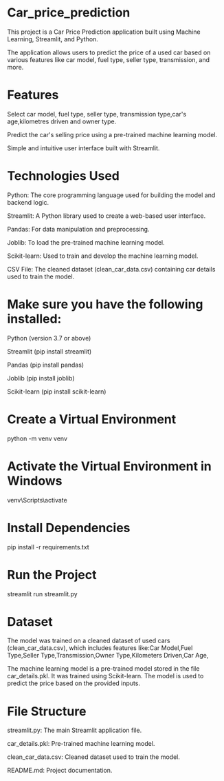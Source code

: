 # Car_price_prediction
This project is a Car Price Prediction application built using Machine Learning, Streamlit, and Python.

The application allows users to predict the price of a used car based on various features like car model, fuel type, seller type, transmission, and more.

# Features
Select car model, fuel type, seller type, transmission type,car's age,kilometres driven and owner type.

Predict the car's selling price using a pre-trained machine learning model.

Simple and intuitive user interface built with Streamlit.

# Technologies Used
Python: The core programming language used for building the model and backend logic.

Streamlit: A Python library used to create a web-based user interface.

Pandas: For data manipulation and preprocessing.

Joblib: To load the pre-trained machine learning model.

Scikit-learn: Used to train and develop the machine learning model.

CSV File: The cleaned dataset (clean_car_data.csv) containing car details used to train the model.


# Make sure you have the following installed:

Python (version 3.7 or above)

Streamlit (pip install streamlit)

Pandas (pip install pandas)

Joblib (pip install joblib)

Scikit-learn (pip install scikit-learn)

# Create a Virtual Environment
python -m venv venv

# Activate the Virtual Environment in Windows
venv\Scripts\activate

# Install Dependencies
pip install -r requirements.txt

# Run the Project
streamlit run streamlit.py


# Dataset
The model was trained on a cleaned dataset of used cars (clean_car_data.csv), which includes features like:Car Model,Fuel Type,Seller Type,Transmission,Owner Type,Kilometers Driven,Car Age,

The machine learning model is a pre-trained model stored in the file car_details.pkl. It was trained using Scikit-learn. The model is used to predict the price based on the provided inputs.

# File Structure
streamlit.py: The main Streamlit application file.

car_details.pkl: Pre-trained machine learning model.

clean_car_data.csv: Cleaned dataset used to train the model.

README.md: Project documentation.
